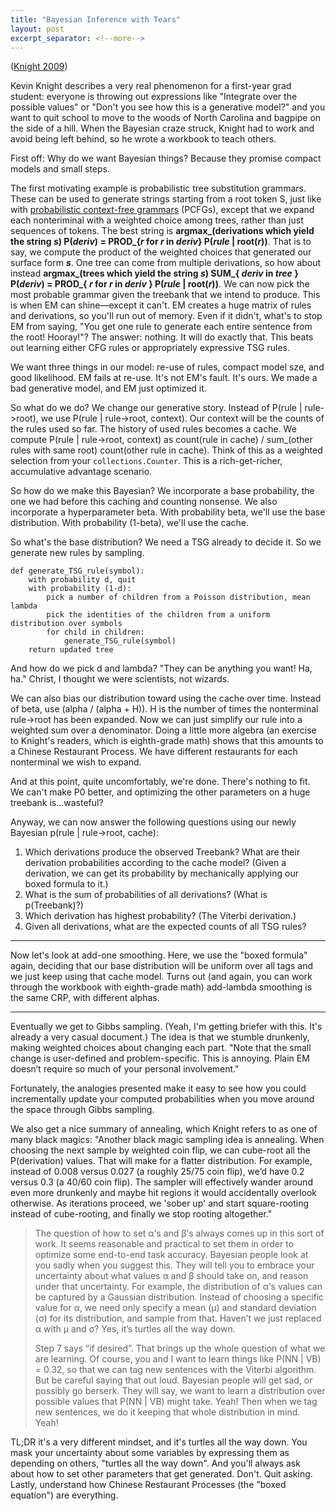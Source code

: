 ```yaml
---
title: "Bayesian Inference with Tears"
layout: post
excerpt_separator: <!--more-->
---
```


([Knight 2009](https://www.isi.edu/natural-language/people/bayes-with-tears.pdf))

Kevin Knight describes a very real phenomenon for a first-year grad student: everyone is throwing out expressions like "Integrate over the possible values" or "Don't you see how this is a generative model?" and you want to quit school to move to the woods of North Carolina and bagpipe on the side of a hill. When the Bayesian craze struck, Knight had to work and avoid being left behind, so he wrote a workbook to teach others. 

<!--more-->

First off: Why do we want Bayesian things? Because they promise compact models and small steps.

The first motivating example is probabilistic tree substitution grammars. These can be used to generate strings starting from a root token S, just like with [probabilistic context-free grammars](https://en.wikipedia.org/wiki/Probabilistic_context-free_grammar) (PCFGs), except that we expand each nonteriminal with a weighted choice among trees, rather than just sequences of tokens. The best string is **argmax\_(derivations which yield the string _s_) P(_deriv_) = PROD\_{_r_ for _r_ in _deriv_} P(_rule_ \| root(_r_))**. That is to say, we compute the product of the weighted choices that generated our surface form **_s_**. One tree can come from multiple derivations, so how about instead **argmax\_(trees which yield the string _s_)  SUM\_{ _deriv_ in _tree_ } P(_deriv_) = PROD\_{ _r_ for _r_ in _deriv_ } P(_rule_ \| root(_r_))**. We can now pick the most probable grammar given the treebank that we intend to produce. This is when EM can shine—except it can't. EM creates a huge matrix of rules and derivations, so you'll run out of memory. Even if it didn't, what's to stop EM from saying, "You get one rule to generate each entire sentence from the root! Hooray!"? The answer: nothing. It will do exactly that. This beats out learning either CFG rules or appropriately expressive TSG rules.

We want three things in our model: re-use of rules, compact model sze, and good likelihood. EM fails at re-use. It's not EM's fault. It's ours. We made a bad generative model, and EM just optimized it.

So what do we do? We change our generative story. Instead of P(rule \| rule->root), we use P(rule \| rule->root, context). Our context will be the counts of the rules used so far. The history of used rules becomes a cache. We compute P(rule \| rule->root, context) as count(rule in cache) / sum\_(other rules with same root) count(other rule in cache). Think of this as a weighted selection from your `collections.Counter`. This is a rich-get-richer, accumulative advantage scenario.

So how do we make this Bayesian? We incorporate a base probability, the one we had before this caching and counting nonsense. We also incorporate a hyperparameter beta. With probability beta, we'll use the base distribution. With probability (1-beta), we'll use the cache.

So what's the base distribution? We need a TSG already to decide it. So we generate new rules by sampling. 

```
def generate_TSG_rule(symbol):
    with probability d, quit
    with probability (1-d):
    	pick a number of children from a Poisson distribution, mean lambda
    	pick the identities of the children from a uniform distribution over symbols
    	for child in children:
    		generate_TSG_rule(symbol)
    return updated tree
```

And how do we pick d and lambda? "They can be anything you want! Ha, ha." Christ, I thought we were scientists, not wizards.

We can also bias our distribution toward using the cache over time. Instead of beta, use (alpha / (alpha + H)). H is the number of times the nonterminal rule->root has been expanded. Now we can just simplify our rule into a weighted sum over a denominator. Doing a little more algebra (an exercise to Knight's readers, which is eighth-grade math) shows that this amounts to a Chinese Restaurant Process. We have different restaurants for each nonterminal we wish to expand.

And at this point, quite uncomfortably, we're done. There's nothing to fit. We can't make P0 better, and optimizing the other parameters on a huge treebank is...wasteful?

Anyway, we can now answer the following questions using our newly Bayesian p(rule \| rule->root, cache):

1. Which derivations produce the observed Treebank? What are their derivation probabilities according to the cache model? (Given a derivation, we can get its probability by mechanically applying our boxed formula to it.)
2. What is the sum of probabilities of all derivations? (What is p(Treebank)?)
3. Which derivation has highest probability? (The Viterbi derivation.)
4. Given all derivations, what are the expected counts of all TSG rules?


---

Now let's look at add-one smoothing. Here, we use the "boxed formula" again, deciding that our base distribution will be uniform over all tags and we just keep using that cache model. Turns out (and again, you can work through the workbook with eighth-grade math) add-lambda smoothing is the same CRP, with different alphas.

---

Eventually we get to Gibbs sampling. (Yeah, I'm getting briefer with this. It's already a very casual document.) The idea is that we stumble drunkenly, making weighted choices about changing each part. "Note that the small change is user-defined and problem-specific. This is annoying. Plain EM doesn’t require so much of your personal involvement."

Fortunately, the analogies presented make it easy to see how you could incrementally update your computed probabilities when you move around the space through Gibbs sampling.

We also get a nice summary of annealing, which Knight refers to as one of many black magics: "Another black magic sampling idea is annealing. When choosing the next sample by weighted coin flip, we can cube-root all the P(derivation) values. That will make for a flatter distribution. For example, instead of 0.008 versus 0.027 (a roughly 25/75 coin flip), we’d have 0.2 versus 0.3 (a 40/60 coin flip). The sampler will effectively wander around even more drunkenly and maybe hit regions it would accidentally overlook otherwise. As iterations proceed, we 'sober up' and start square-rooting instead of cube-rooting, and finally we stop rooting altogether."

> The question of how to set α’s and β’s always comes up in this sort of work. It seems reasonable and practical to set them in order to optimize some end-to-end task accuracy. Bayesian people look at you sadly when you suggest this. They will tell you to embrace your uncertainty about what values α and β should take on, and reason under that uncertainty. For example, the distribution of α’s values can be captured by a Gaussian distribution. Instead of choosing a specific value for α, we need only specify a mean (μ) and standard deviation (σ) for its distribution, and sample from that. Haven’t we just replaced α with μ and σ? Yes, it’s turtles all the way down.
>
> Step 7 says “if desired”. That brings up the whole question of what we are learning. Of course, you and I want to learn things like P(NN \| VB) = 0.32, so that we can tag new sentences with the Viterbi algorithm. But be careful saying that out loud. Bayesian people will get sad, or possibly go berserk. They will say, we want to learn a distribution over possible values that P(NN \| VB) might take. Yeah! Then when we tag new sentences, we do it keeping that whole distribution in mind. Yeah!

TL;DR it's a very different mindset, and it's turtles all the way down. You mask your uncertainty about some variables by expressing them as depending on others, "turtles all the way down". And you'll always ask about how to set other parameters that get generated. Don't. Quit asking. Lastly, understand how Chinese Restaurant Processes (the "boxed equation") are everything.
